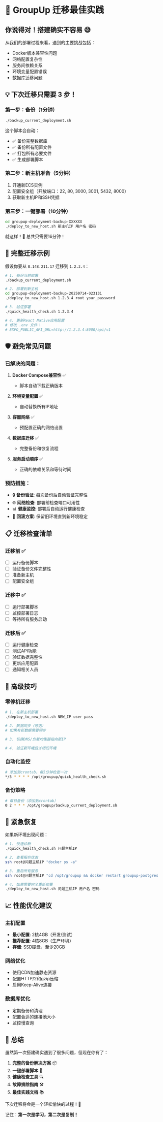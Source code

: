 # 🚀 GroupUp 迁移最佳实践

## 你说得对！搭建确实不容易 😅

从我们的部署过程来看，遇到的主要挑战包括：
- Docker版本兼容性问题 
- 网络配置复杂性
- 服务间依赖关系
- 环境变量配置错误
- 数据库迁移问题

## 💡 下次迁移只需要 3 步！

### 第一步：备份（1分钟）
```bash
./backup_current_deployment.sh
```
这个脚本会自动：
- ✅ 备份完整数据库
- ✅ 备份所有配置文件  
- ✅ 打包所有必要文件
- ✅ 生成部署脚本

### 第二步：新主机准备（5分钟）
1. 开通新ECS实例
2. 配置安全组（开放端口：22, 80, 3000, 3001, 5432, 8000）
3. 获取新主机IP和SSH凭据

### 第三步：一键部署（10分钟）
```bash
cd groupup-deployment-backup-XXXXXX
./deploy_to_new_host.sh 新主机IP 用户名 密码
```

就这样！🎉 总共只需要16分钟！

## 🔄 完整迁移示例

假设你要从 `8.148.211.17` 迁移到 `1.2.3.4`：

```bash
# 1. 备份当前部署
./backup_current_deployment.sh

# 2. 部署到新主机  
cd groupup-deployment-backup-20250714-023131
./deploy_to_new_host.sh 1.2.3.4 root your_password

# 3. 验证部署
./quick_health_check.sh 1.2.3.4

# 4. 更新React Native应用配置
# 修改 .env 文件：
# EXPO_PUBLIC_API_URL=http://1.2.3.4:8000/api/v1
```

## 🛡️ 避免常见问题

### 已解决的问题：
1. **Docker Compose兼容性** ✅
   - 脚本自动下载正确版本

2. **环境变量配置** ✅  
   - 自动替换所有IP地址

3. **容器网络** ✅
   - 预配置正确的网络设置

4. **数据库迁移** ✅
   - 完整备份和恢复流程

5. **服务启动顺序** ✅
   - 正确的依赖关系和等待时间

### 预防措施：
- 🔒 **备份验证**: 每次备份后自动验证完整性
- 🌐 **网络检查**: 部署前检查端口可用性  
- 📊 **健康监控**: 部署后自动运行健康检查
- 🔄 **回滚方案**: 保留旧环境直到新环境稳定

## 📋 迁移检查清单

### 迁移前 ✅
- [ ] 运行备份脚本
- [ ] 验证备份文件完整性
- [ ] 准备新主机
- [ ] 配置安全组

### 迁移中 ✅
- [ ] 运行部署脚本
- [ ] 监控部署日志
- [ ] 等待所有服务启动

### 迁移后 ✅  
- [ ] 运行健康检查
- [ ] 测试API功能
- [ ] 验证数据完整性
- [ ] 更新应用配置
- [ ] 通知相关人员

## 🎯 高级技巧

### 零停机迁移
```bash
# 1. 在新主机部署
./deploy_to_new_host.sh NEW_IP user pass

# 2. 数据同步（可选）
# 如果有新数据需要同步

# 3. 切换DNS/负载均衡器指向新IP

# 4. 验证新环境后关闭旧环境
```

### 自动化监控
```bash
# 添加到crontab，每5分钟检查一次
*/5 * * * * /opt/groupup/quick_health_check.sh
```

### 备份策略
```bash
# 每日备份（添加到crontab）
0 2 * * * /opt/groupup/backup_current_deployment.sh
```

## 🚨 紧急恢复

如果新环境出现问题：

```bash
# 1. 快速诊断
./quick_health_check.sh 问题主机IP

# 2. 查看服务状态
ssh root@问题主机IP "docker ps -a"

# 3. 重启所有服务
ssh root@问题主机IP "cd /opt/groupup && docker restart groupup-postgres groupup-api groupup-kong groupup-studio"

# 4. 如果需要完全重新部署
./deploy_to_new_host.sh 问题主机IP 用户名 密码
```

## 📈 性能优化建议

### 主机配置
- **最小配置**: 2核4GB（开发/测试）
- **推荐配置**: 4核8GB（生产环境）
- **存储**: SSD硬盘，至少20GB

### 网络优化
- 使用CDN加速静态资源
- 配置HTTP/2和gzip压缩
- 启用Keep-Alive连接

### 数据库优化
- 定期备份和清理
- 配置合适的连接池大小
- 监控慢查询

## 🎉 总结

虽然第一次搭建确实遇到了很多问题，但现在你有了：

1. **完整的备份解决方案** 📦
2. **一键部署脚本** 🚀  
3. **健康检查工具** 🔍
4. **故障排除指南** 🛠️
5. **最佳实践文档** 📚

下次迁移将会是一个轻松愉快的过程！🎊

记住：**第一次是学习，第二次是复制！**